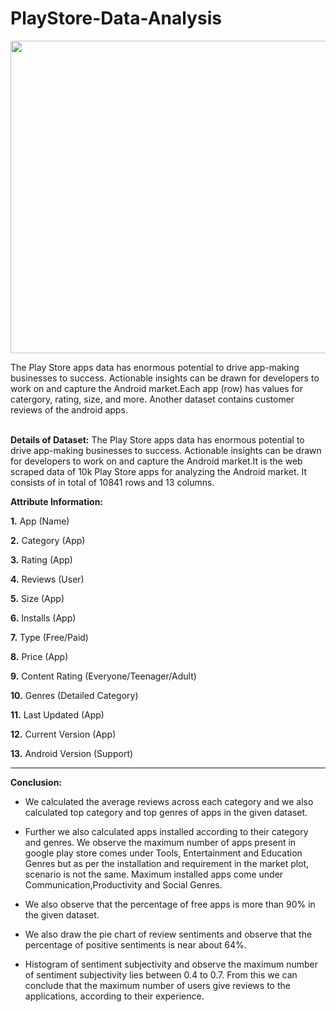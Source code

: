 # PlayStore-Data-Analysis
<p align="center">
  <img 
    src = "https://user-images.githubusercontent.com/86402845/208917635-a15b8ee2-8265-483c-b981-e46cfc560bc3.gif" width="1200" height="500"/>
</p>
The Play Store apps data has enormous potential to drive app-making businesses to success. Actionable insights can be drawn for developers to work on and capture the Android market.Each app (row) has values for catergory, rating, size, and more. Another dataset contains customer reviews of the android apps.<br><br>

**Details of Dataset:** The Play Store apps data has enormous potential to drive app-making businesses to success. Actionable insights can be drawn for developers to work on and capture the Android market.It is the web scraped data of 10k Play Store apps for analyzing the Android market. It consists of in total of 10841 rows and 13 columns.

**Attribute Information:**

**1.** App (Name)

**2.** Category (App)

**3.** Rating (App)

**4.** Reviews (User)

**5.** Size (App)

**6.** Installs (App)

**7.** Type (Free/Paid)

**8.** Price (App)

**9.** Content Rating (Everyone/Teenager/Adult)

**10.** Genres (Detailed Category)

**11.** Last Updated (App)

**12.** Current Version (App)

**13.** Android Version (Support)

****
**Conclusion:**
* We calculated the average reviews across each category and we also calculated top category and top genres of apps in the given dataset.

* Further we also calculated apps installed according to their category and genres. We observe the maximum number of apps present in google play store    comes under Tools, Entertainment and Education Genres but as per the installation and requirement in the market plot, scenario is not the same. Maximum installed apps come under Communication,Productivity and Social Genres.

* We also observe that the percentage of free apps is more than 90% in the given dataset.

* We also draw the pie chart of review sentiments and observe that the percentage of positive sentiments is near about 64%.

* Histogram of sentiment subjectivity and observe the maximum number of sentiment subjectivity lies between 0.4 to 0.7. From this we can conclude that the maximum number of users give reviews to the applications, according to their experience.



